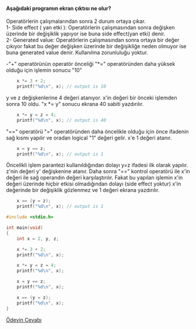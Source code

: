 #### Aşağıdaki programın ekran çıktısı ne olur?
Operatörlerin çalışmalarından sonra 2 durum ortaya çıkar. <br>
1- Side effect ( yan etki ): Operatörlerin çalışmasından sonra değişken üzerinde bir değişiklik yapıyor ise buna side effect(yan etki) denir. <br>
2- Generated value: Operatörlerin çalışmasından sonra ortaya bir değer çıkıyor fakat bu değer değişken üzerinde bir değişikliğe neden olmuyor ise buna generated value denir. Kullanılma zorunluluğu yoktur.

-"+" operatörünün operatör önceliği "*=" operatöründen daha yüksek olduğu için işlemin sonucu "10"
```C
	x *= 3 + 2;
	printf("%d\n", x); // output is 10
```
y ve z değişkenlerine 4 değeri atanıyor. x'in değeri bir önceki işlemden sonra 10 oldu. "x *= y" sonucu ekrana 40 sabiti yazdırılır.
```C
	x *= y = z = 4;
	printf("%d\n", x); // output is 40
```
"==" operatörü "=" operatöründen daha öncelikle olduğu için önce ifadenin sağ kısmı yapılır ve oradan logical "1" değeri gelir. x'e 1 değeri atanır.
```C
	x = y == z;
	printf("%d\n", x); // output is 1

```
Öncelikli işlem parantezi kullanıldığından dolayı y=z ifadesi ilk olarak yapılır. z'nin değeri y' değişkenine atanır. Daha sonra "==" kontrol operatörü ile x'in değeri ile sağ operandın değeri karşılaştırılır. Fakat bu yapılan işlemin x'in değeri üzerinde hiçbir etkisi olmadığından dolayı (side effect yoktur) x'in değerinde bir değişiklik gözlenmez ve 1 değeri ekrana yazdırılır.
```C
	x == (y = z);
	printf("%d\n", x); // output is 1
```
```C
#include <stdio.h>

int main(void)
{
	int x = 2, y, z;

	x *= 3 + 2;
	printf("%d\n", x);

	x *= y = z = 4;
	printf("%d\n", x);

	x = y == z;
	printf("%d\n", x);

	x == (y = z);
	printf("%d\n", x);
}
```

[Ödevin Cevabı](https://youtu.be/U4Mz_mQNpS0)

